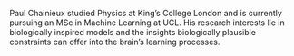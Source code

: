 Paul Chainieux studied Physics at King’s College London and is currently pursuing an MSc in Machine Learning at UCL. His research interests lie in biologically inspired models and the insights biologically plausible constraints can offer into the brain’s learning processes.